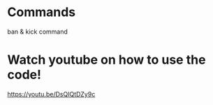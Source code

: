 # Commands
ban & kick command

# Watch youtube on how to use the code!
https://youtu.be/DsQIQtDZy9c
